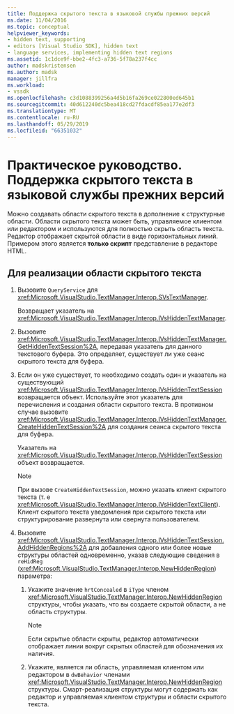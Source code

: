 ```yaml
---
title: Поддержка скрытого текста в языковой службы прежних версий
ms.date: 11/04/2016
ms.topic: conceptual
helpviewer_keywords:
- hidden text, supporting
- editors [Visual Studio SDK], hidden text
- language services, implementing hidden text regions
ms.assetid: 1c1dce9f-bbe2-4fc3-a736-5f78a237f4cc
author: madskristensen
ms.author: madsk
manager: jillfra
ms.workload:
- vssdk
ms.openlocfilehash: c3d1088399256a4d5b16fa269ce022800ed645b1
ms.sourcegitcommit: 40d612240dc5bea418cd27fdacdf85ea177e2df3
ms.translationtype: MT
ms.contentlocale: ru-RU
ms.lasthandoff: 05/29/2019
ms.locfileid: "66351032"
---
```

# <a name="how-to-provide-hidden-text-support-in-a-legacy-language-service"></a>Практическое руководство. Поддержка скрытого текста в языковой службы прежних версий
Можно создавать области скрытого текста в дополнение к структурные области. Области скрытого текста может быть, управляемое клиентом или редактором и используются для полностью скрыть область текста. Редактор отображает скрытой области в виде горизонтальных линий. Примером этого является **только скрипт** представление в редакторе HTML.

## <a name="to-implement-a-hidden-text-region"></a>Для реализации области скрытого текста

1. Вызовите `QueryService` для <xref:Microsoft.VisualStudio.TextManager.Interop.SVsTextManager>.

     Возвращает указатель на <xref:Microsoft.VisualStudio.TextManager.Interop.IVsHiddenTextManager>.

2. Вызовите <xref:Microsoft.VisualStudio.TextManager.Interop.IVsHiddenTextManager.GetHiddenTextSession%2A>, передавая указатель для данного текстового буфера. Это определяет, существует ли уже сеанс скрытого текста для буфера.

3. Если он уже существует, то необходимо создать один и указатель на существующий <xref:Microsoft.VisualStudio.TextManager.Interop.IVsHiddenTextSession> возвращается объект. Используйте этот указатель для перечисления и создания области скрытого текста. В противном случае вызовите <xref:Microsoft.VisualStudio.TextManager.Interop.IVsHiddenTextManager.CreateHiddenTextSession%2A> для создания сеанса скрытого текста для буфера.

     Указатель на <xref:Microsoft.VisualStudio.TextManager.Interop.IVsHiddenTextSession> объект возвращается.

    > [!NOTE]
    > При вызове `CreateHiddenTextSession`, можно указать клиент скрытого текста (т. е <xref:Microsoft.VisualStudio.TextManager.Interop.IVsHiddenTextClient>). Клиент скрытого текста уведомления при скрытого текста или структурирование развернута или свернута пользователем.

4. Вызовите <xref:Microsoft.VisualStudio.TextManager.Interop.IVsHiddenTextSession.AddHiddenRegions%2A> для добавления одного или более новые структуры областей одновременно, указав следующие сведения в `reHidReg` (<xref:Microsoft.VisualStudio.TextManager.Interop.NewHiddenRegion>) параметра:

    1. Укажите значение `hrtConcealed` в `iType` членом <xref:Microsoft.VisualStudio.TextManager.Interop.NewHiddenRegion> структуры, чтобы указать, что вы создаете скрытой области, а не область структуры.

        > [!NOTE]
        > Если скрытые области скрыты, редактор автоматически отображает линии вокруг скрытых областей для обозначения их наличия.

    2. Укажите, является ли область, управляемая клиентом или редактором в `dwBehavior` членами <xref:Microsoft.VisualStudio.TextManager.Interop.NewHiddenRegion> структуры. Смарт-реализация структуры могут содержать как редактор и управляемая клиентом структуры и области скрытого текста.